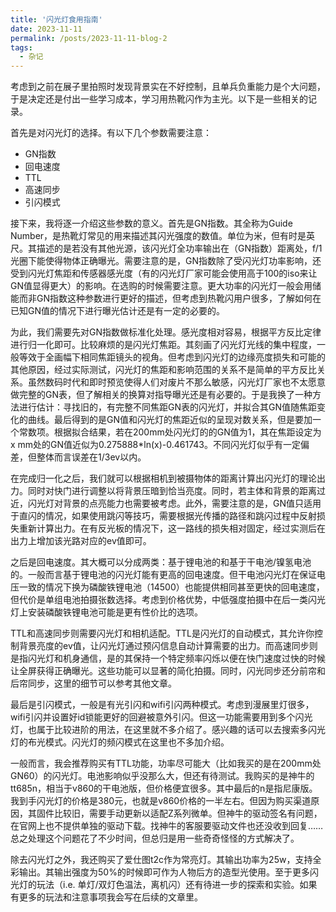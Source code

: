 ```yaml
---
title: '闪光灯食用指南'
date: 2023-11-11
permalink: /posts/2023-11-11-blog-2
tags:
  - 杂记
---
```


考虑到之前在展子里拍照时发现背景实在不好控制，且单兵负重能力是个大问题，于是决定还是付出一些学习成本，学习用热靴闪作为主光。以下是一些相关的记录。

首先是对闪光灯的选择。有以下几个参数需要注意：
* GN指数
* 回电速度
* TTL
* 高速同步
* 引闪模式

接下来，我将逐一介绍这些参数的意义。首先是GN指数。其全称为Guide Number，是热靴灯常见的用来描述其闪光强度的数值。单位为米，但有时是英尺。其描述的是若没有其他光源，该闪光灯全功率输出在（GN指数）距离处，f/1光圈下能使得物体正确曝光。需要注意的是，GN指数除了受闪光灯功率影响，还受到闪光灯焦距和传感器感光度（有的闪光灯厂家可能会使用高于100的iso来让GN值显得更大）的影响。在选购的时候需要注意。更大功率的闪光灯一般会用储能而非GN指数这种参数进行更好的描述，但考虑到热靴闪用户很多，了解如何在已知GN值的情况下进行曝光估计还是有一定的必要的。

为此，我们需要先对GN指数做标准化处理。感光度相对容易，根据平方反比定律进行归一化即可。比较麻烦的是闪光灯焦距。其刻画了闪光灯光线的集中程度，一般等效于全画幅下相同焦距镜头的视角。但考虑到闪光灯的边缘亮度损失和可能的其他原因，经过实际测试，闪光灯的焦距和影响范围的关系不是简单的平方反比关系。虽然数码时代和即时预览使得人们对废片不那么敏感，闪光灯厂家也不太愿意做完整的GN表，但了解相关的换算对指导曝光还是有必要的。于是我换了一种方法进行估计：寻找旧的，有完整不同焦距GN表的闪光灯，并拟合其GN值随焦距变化的曲线。最后得到的是GN值和闪光灯的焦距近似的呈现对数关系，但是要加一个常数项。根据拟合结果，若在200mm处闪光灯的的GN值为1，其在焦距设定为x mm处的GN值近似为0.275888*ln(x)-0.461743。不同闪光灯似乎有一定偏差，但整体而言误差在1/3ev以内。

在完成归一化之后，我们就可以根据相机到被摄物体的距离计算出闪光灯的理论出力。同时对快门进行调整以将背景压暗到恰当亮度。同时，若主体和背景的距离过近，闪光灯对背景的点亮能力也需要被考虑。此外，需要注意的是，GN值只适用于直闪的情况，如果使用跳闪等技巧，需要根据光传播的路径和跳闪过程中反射损失重新计算出力。在有反光板的情况下，这一路线的损失相对固定，经过实测后在出力上增加该光路对应的ev值即可。

之后是回电速度。其大概可以分成两类：基于锂电池的和基于干电池/镍氢电池的。一般而言基于锂电池的闪光灯能有更高的回电速度。但干电池闪光灯在保证电压一致的情况下换为磷酸铁锂电池（14500）也能提供相同甚至更快的回电速度，但代价是单组电池拍摄张数选择。考虑到价格优势，中低强度拍摄中在后一类闪光灯上安装磷酸铁锂电池可能是更有性价比的选项。

TTL和高速同步则需要闪光灯和相机适配。TTL是闪光灯的自动模式，其允许你控制背景亮度的ev值，让闪光灯通过预闪信息自动计算需要的出力。而高速同步则是指闪光灯和机身通信，是的其保持一个特定频率闪烁以便在快门速度过快的时候让全屏获得正确曝光。这些功能可以显著的简化拍摄。同时，闪光同步还分前帘和后帘同步，这里的细节可以参考其他文章。

最后是引闪模式，一般是有光引闪和wifi引闪两种模式。考虑到漫展里灯很多，wifi引闪并设置好id锁能更好的回避被意外引闪。但这一功能需要用到多个闪光灯，也属于比较进阶的用法，在这里就不多介绍了。感兴趣的话可以去搜索多闪光灯的布光模式。闪光灯的频闪模式在这里也不多加介绍。

一般而言，我会推荐购买有TTL功能，功率尽可能大（比如我买的是在200mm处GN60）的闪光灯。电池影响似乎没那么大，但还有待测试。我购买的是神牛的tt685n，相当于v860的干电池版，但价格便宜很多。其中最后的n是指尼康版。我到手闪光灯的价格是380元，也就是v860价格的一半左右。但因为购买渠道原因，其固件比较旧，需要手动更新以适配Z系列微单。但神牛的驱动签名有问题，在官网上也不提供单独的驱动下载。找神牛的客服要驱动文件也还没收到回复……总之处理这个问题花了不少时间，但总归是用一些奇奇怪怪的方式解决了。

除去闪光灯之外，我还购买了爱仕图t2c作为常亮灯。其输出功率为25w，支持全彩输出。其输出强度为50%的时候即可作为人物后方的造型光使用。至于更多闪光灯的玩法（i.e. 单灯/双灯色温法，离机闪）还有待进一步的探索和实验。如果有更多的玩法和注意事项我会写在后续的文章里。
